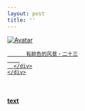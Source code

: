 ```yaml
---
layout: post
title: ''
---
```


<p class="imglist">

<div class="image-container">
  <a href="https://pic.imgdb.cn/item/5ee88e892cb53f50feb20824.jpg"  data-fancybox="images">
    <img src="https://pic.imgdb.cn/item/5ee88ee52cb53f50feb25ddf.jpg" alt="Avatar" class="image" />
    <div class="overlay">
      <div class="text">
        
          有颜色的风景・二十三
        
      </div>
    </div>
  </a>
</div>









<a href="https://pic.imgdb.cn/item/5ee88e892cb53f50feb20827.jpg" data-fancybox="images"><img src="" /></a>
<a href="https://pic.imgdb.cn/item/5ee88e892cb53f50feb2082c.jpg" data-fancybox="images"><img src="" /></a>
<a href="https://pic.imgdb.cn/item/5ee88e892cb53f50feb20832.jpg" data-fancybox="images"><img src="" /></a>
<a href="https://pic.imgdb.cn/item/5ee88e892cb53f50feb20835.jpg" data-fancybox="images"><img src="" /></a>
<a href="https://pic.imgdb.cn/item/5ee88e892cb53f50feb2083a.jpg" data-fancybox="images"><img src="" /></a>
<a href="https://pic.imgdb.cn/item/5ee88e892cb53f50feb2083c.jpg" data-fancybox="images"><img src="" /></a>
<a href="https://pic.imgdb.cn/item/5ee88e892cb53f50feb2083e.jpg" data-fancybox="images"><img src="" /></a>
<a href="https://pic.imgdb.cn/item/5ee88e892cb53f50feb20844.jpg" data-fancybox="images"><img src="" /></a>
<a href="https://pic.imgdb.cn/item/5ee88e892cb53f50feb20846.jpg" data-fancybox="images"><img src="" /></a>
<a href="https://pic.imgdb.cn/item/5ee88e892cb53f50feb20849.jpg" data-fancybox="images"><img src="" /></a>
<a href="https://pic.imgdb.cn/item/5ee88e892cb53f50feb2084c.jpg" data-fancybox="images"><img src="" /></a>
<a href="https://pic.imgdb.cn/item/5ee88e892cb53f50feb20850.jpg" data-fancybox="images"><img src="" /></a>
<a href="https://pic.imgdb.cn/item/5ee88e892cb53f50feb20854.jpg" data-fancybox="images"><img src="" /></a>
<a href="https://pic.imgdb.cn/item/5ee88e892cb53f50feb2085b.jpg" data-fancybox="images"><img src="" /></a>
<a href="https://pic.imgdb.cn/item/5ee88e892cb53f50feb2085f.jpg" data-fancybox="images"><img src="" /></a>
<a href="https://pic.imgdb.cn/item/5ee88e892cb53f50feb20863.jpg" data-fancybox="images"><img src="" /></a>
<a href="https://pic.imgdb.cn/item/5ee88e892cb53f50feb20865.jpg" data-fancybox="images"><img src="" /></a>
<a href="https://pic.imgdb.cn/item/5ee88e892cb53f50feb20867.jpg" data-fancybox="images"><img src="" /></a>
<a href="https://pic.imgdb.cn/item/5ee88e892cb53f50feb2086b.jpg" data-fancybox="images"><img src="" /></a>
<a href="https://pic.imgdb.cn/item/5ee88e892cb53f50feb20870.jpg" data-fancybox="images"><img src="" /></a>
<a href="https://pic.imgdb.cn/item/5ee88e892cb53f50feb20873.jpg" data-fancybox="images"><img src="" /></a>
<a href="https://pic.imgdb.cn/item/5ee88e892cb53f50feb20876.jpg" data-fancybox="images"><img src="" /></a>
<a href="https://pic.imgdb.cn/item/5ee88e892cb53f50feb20878.jpg" data-fancybox="images"><img src="" /></a>
<a href="https://pic.imgdb.cn/item/5ee88e892cb53f50feb2087b.jpg" data-fancybox="images"><img src="" /></a>
<a href="https://pic.imgdb.cn/item/5ee88e892cb53f50feb20881.jpg" data-fancybox="images"><img src="" /></a>
<a href="https://pic.imgdb.cn/item/5ee88e892cb53f50feb20889.jpg" data-fancybox="images"><img src="" /></a>
<a href="https://pic.imgdb.cn/item/5ee88e892cb53f50feb2088c.jpg" data-fancybox="images"><img src="" /></a>
<a href="https://pic.imgdb.cn/item/5ee88e892cb53f50feb20891.jpg" data-fancybox="images"><img src="" /></a>
<a href="https://pic.imgdb.cn/item/5ee88e892cb53f50feb20896.jpg" data-fancybox="images"><img src="" /></a>
<a href="https://pic.imgdb.cn/item/5ee88ec22cb53f50feb23c94.jpg" data-fancybox="images"><img src="" /></a>
<a href="https://pic.imgdb.cn/item/5ee88ec22cb53f50feb23c96.jpg" data-fancybox="images"><img src="" /></a>
<a href="https://pic.imgdb.cn/item/5ee88ec22cb53f50feb23c9e.jpg" data-fancybox="images"><img src="" /></a>
<a href="https://pic.imgdb.cn/item/5ee88ec22cb53f50feb23ca2.jpg" data-fancybox="images"><img src="" /></a>
<a href="https://pic.imgdb.cn/item/5ee88ec22cb53f50feb23ca5.jpg" data-fancybox="images"><img src="" /></a>
<a href="https://pic.imgdb.cn/item/5ee88ec22cb53f50feb23cac.jpg" data-fancybox="images"><img src="" /></a>
<a href="https://pic.imgdb.cn/item/5ee88ec22cb53f50feb23cb0.jpg" data-fancybox="images"><img src="" /></a>
<a href="https://pic.imgdb.cn/item/5ee88ec22cb53f50feb23cb4.jpg" data-fancybox="images"><img src="" /></a>
<a href="https://pic.imgdb.cn/item/5ee88ec22cb53f50feb23cb7.jpg" data-fancybox="images"><img src="" /></a>
<a href="https://pic.imgdb.cn/item/5ee88ec22cb53f50feb23cbb.jpg" data-fancybox="images"><img src="" /></a>
<a href="https://pic.imgdb.cn/item/5ee88ec22cb53f50feb23cbf.jpg" data-fancybox="images"><img src="" /></a>
<a href="https://pic.imgdb.cn/item/5ee88ec22cb53f50feb23cc1.jpg" data-fancybox="images"><img src="" /></a>
<a href="https://pic.imgdb.cn/item/5ee88ec22cb53f50feb23cc6.jpg" data-fancybox="images"><img src="" /></a>
<a href="https://pic.imgdb.cn/item/5ee88ec22cb53f50feb23cc9.jpg" data-fancybox="images"><img src="" /></a>
<a href="https://pic.imgdb.cn/item/5ee88ec22cb53f50feb23cce.jpg" data-fancybox="images"><img src="" /></a>
<a href="https://pic.imgdb.cn/item/5ee88ec22cb53f50feb23cd2.jpg" data-fancybox="images"><img src="" /></a>
<a href="https://pic.imgdb.cn/item/5ee88ec22cb53f50feb23cd5.jpg" data-fancybox="images"><img src="" /></a>
<a href="https://pic.imgdb.cn/item/5ee88ec22cb53f50feb23cd8.jpg" data-fancybox="images"><img src="" /></a>
<a href="https://pic.imgdb.cn/item/5ee88ec22cb53f50feb23cdb.jpg" data-fancybox="images"><img src="" /></a>
<a href="https://pic.imgdb.cn/item/5ee88ec22cb53f50feb23cdf.jpg" data-fancybox="images"><img src="" /></a>
<a href="https://pic.imgdb.cn/item/5ee88ec22cb53f50feb23ce3.jpg" data-fancybox="images"><img src="" /></a>
<a href="https://pic.imgdb.cn/item/5ee88ec22cb53f50feb23ce5.jpg" data-fancybox="images"><img src="" /></a>
<a href="https://pic.imgdb.cn/item/5ee88ec22cb53f50feb23ce7.jpg" data-fancybox="images"><img src="" /></a>
<a href="https://pic.imgdb.cn/item/5ee88ec22cb53f50feb23cea.jpg" data-fancybox="images"><img src="" /></a>
<a href="https://pic.imgdb.cn/item/5ee88ec22cb53f50feb23cec.jpg" data-fancybox="images"><img src="" /></a>
<a href="https://pic.imgdb.cn/item/5ee88ec22cb53f50feb23cef.jpg" data-fancybox="images"><img src="" /></a>
<a href="https://pic.imgdb.cn/item/5ee88ec22cb53f50feb23cf1.jpg" data-fancybox="images"><img src="" /></a>
<a href="https://pic.imgdb.cn/item/5ee88ec22cb53f50feb23d0b.jpg" data-fancybox="images"><img src="" /></a>
<a href="https://pic.imgdb.cn/item/5ee88ec22cb53f50feb23d0e.jpg" data-fancybox="images"><img src="" /></a>
<a href="https://pic.imgdb.cn/item/5ee88ec22cb53f50feb23d13.jpg" data-fancybox="images"><img src="" /></a>
<a href="https://pic.imgdb.cn/item/5ee88ee52cb53f50feb25ddc.jpg" data-fancybox="images"><img src="" /></a>
<a href="https://pic.imgdb.cn/item/5ee88ee52cb53f50feb25ddf.jpg" data-fancybox="images"><img src="" /></a>
<a href="https://pic.imgdb.cn/item/5ee88ee52cb53f50feb25de1.jpg" data-fancybox="images"><img src="" /></a>
<a href="https://pic.imgdb.cn/item/5ee88ee52cb53f50feb25de3.jpg" data-fancybox="images"><img src="" /></a>
<a href="https://pic.imgdb.cn/item/5ee88ee52cb53f50feb25de6.jpg" data-fancybox="images"><img src="" /></a>
<a href="https://pic.imgdb.cn/item/5ee88ee52cb53f50feb25de9.jpg" data-fancybox="images"><img src="" /></a>
<a href="https://pic.imgdb.cn/item/5ee88ee52cb53f50feb25dec.jpg" data-fancybox="images"><img src="" /></a>
<a href="https://pic.imgdb.cn/item/5ee88ee52cb53f50feb25dee.jpg" data-fancybox="images"><img src="" /></a>
<a href="https://pic.imgdb.cn/item/5ee88ee52cb53f50feb25df0.jpg" data-fancybox="images"><img src="" /></a>

</p>


#### [text](https://cxcxcx.cx/works/0047a.html)
